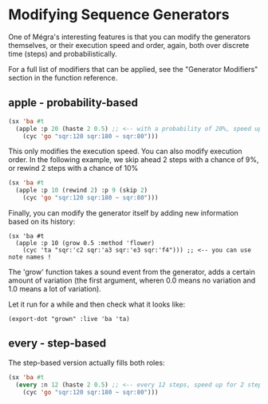 # Modifying Sequence Generators

One of Mégra's interesting features is that you can modify the generators themselves, or their execution speed and order, again, both over discrete time (steps) and probabilistically.

For a full list of modifiers that can be applied, see the "Generator Modifiers" section in the function reference.

## apple - probability-based

```lisp
(sx 'ba #t 
  (apple :p 20 (haste 2 0.5) ;; <-- with a probability of 20%, speed up for 2 steps, cut the duration in half
    (cyc 'go "sqr:120 sqr:180 ~ sqr:80")))
```

This only modifies the execution speed. You can also modify execution order.
In the following example, we skip ahead 2 steps with a chance of 9%, or rewind 2 steps with a chance of 10%

```lisp
(sx 'ba #t 
  (apple :p 10 (rewind 2) :p 9 (skip 2) 
    (cyc 'go "sqr:120 sqr:180 ~ sqr:80")))
```

Finally, you can modify the generator itself by adding new information based on its history:

```
(sx 'ba #t
  (apple :p 10 (grow 0.5 :method 'flower) 
    (cyc 'ta "sqr:'c2 sqr:'a3 sqr:'e3 sqr:'f4"))) ;; <-- you can use note names !
```

The 'grow' function takes a sound event from the generator, adds a certain amount of variation (the first argument, wheren 0.0 means no variation and 1.0 means a lot of variation).

Let it run for a while and then check what it looks like:

```
(export-dot "grown" :live 'ba 'ta)
```

## every - step-based

The step-based version actually fills both roles:

```lisp
(sx 'ba #t 
  (every :n 12 (haste 2 0.5) ;; <-- every 12 steps, speed up for 2 steps, cut the duration in half
    (cyc 'go "sqr:120 sqr:180 ~ sqr:80")))
```
